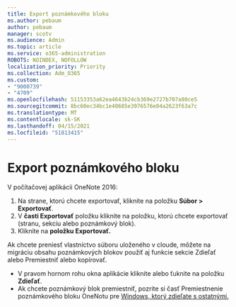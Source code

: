 ```yaml
---
title: Export poznámkového bloku
ms.author: pebaum
author: pebaum
manager: scotv
ms.audience: Admin
ms.topic: article
ms.service: o365-administration
ROBOTS: NOINDEX, NOFOLLOW
localization_priority: Priority
ms.collection: Adm_O365
ms.custom:
- "9000739"
- "4709"
ms.openlocfilehash: 51153353a62ea4643b24cb369e2727b707a80ce5
ms.sourcegitcommit: 8bc60ec34bc1e40685e3976576e04a2623f63a7c
ms.translationtype: MT
ms.contentlocale: sk-SK
ms.lasthandoff: 04/15/2021
ms.locfileid: "51813415"
---
```

# <a name="export-a-notebook"></a>Export poznámkového bloku

V počítačovej aplikácii OneNote 2016:

1. Na strane, ktorú chcete exportovať, kliknite na položku **Súbor > Exportovať**.
2. V **časti Exportovať** položku kliknite na položku, ktorú chcete exportovať (stranu, sekciu alebo poznámkový blok).
3. Kliknite na **položku Exportovať.**
 
Ak chcete preniesť vlastníctvo súboru uloženého v cloude,  môžete na migráciu obsahu poznámkových blokov použiť aj funkcie sekcie Zdieľať alebo Premiestniť alebo kopírovať.   

- V pravom hornom rohu okna aplikácie kliknite alebo ťuknite na položku **Zdieľať**.
- Ak chcete poznámkový blok premiestniť, pozrite si časť Premiestnenie poznámkového bloku OneNotu pre [Windows, ktorý zdieľate s ostatnými.](https://support.office.com/article/move-a-onenote-for-windows-notebook-that-you-ve-shared-with-others-56c7659e-1850-49a6-8874-e2db6b440cd4?ui=en-US&rs=en-US&ad=US)
